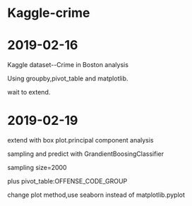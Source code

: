 # Kaggle-crime
# 2019-02-16

Kaggle dataset--Crime in Boston analysis

Using groupby,pivot_table and matplotlib.

wait to extend.

# 2019-02-19

extend with box plot.principal component analysis

sampling and predict with GrandientBoosingClassifier

sampling size=2000

plus pivot_table:OFFENSE_CODE_GROUP

change plot method,use seaborn instead of matplotlib.pyplot
